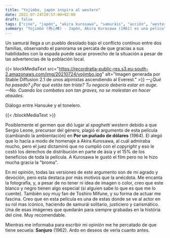 ```yaml
---
title: "Yojimbo, japón inspira al western"
date: 2021-07-24T20:57:00+02:00
draft: false
tags: ["cine", "japón", "akira kurosawa", "samuráis", "acción", "western", "toshiro mifune"]
summary: "Yojimbo (用心棒) - Japón, Akira Kurosawa (1961) es una película de acción japonesa ambientada en el Japón feudal, donde un samurái llega a un pueblo bajo el conflicto contínuo."
---
```


<!-- todo: retocar el primer párrafo o la descripción para que no entren en conflicto -->

Un samurái llega a un pueblo desolado bajo el conflicto contínuo entre
dos familias, observando el panorama se percata de que gracias a sus
habilidades con la espada puede sacar provecho de la situación a pesar
de las advertencias de la población local.

{{< blockMediaText src="https://recordratla-public-res.s3.eu-south-2.amazonaws.com/img/20210724/yojimbo.jpg" alt="Imagen generada por Stable Diffusion 2.1 de unos alpinistas ascendiendo al Everest." >}}
<em>—¿Qué ha pasado? ¿Por qué estás tan triste? Tu negocio debería estar en auge.<br>
—No. Cuando los combates son tan graves, no se molestan en hacer ataúdes.</em>
<p>Diálogo entre Hansuke y el tonelero.</p>
<!-- <em>Mata a uno o a cien. Sólo te cuelgan una vez</em>
<p>—Isuzu Yamada en el papel de Orin.</p> -->
{{< /blockMediaText >}}

Posiblemente el germen que dió lugar al *spaghetti western* debido a que
Sergio Leone, precursor del género, plagió el argumento de esta película
(cambiando la ambientación) en **Por un puñado de dólares** (1964). El
alegó que lo hacía a modo de homenaje a Akira Kurosawa, al cuál admiraba
mucho, pero el juez dictaminó que no cumplió con el *copyright* y eso le
costó los derechos de distribución en parte de ásia y el 15% de los
beneficios de toda la película. A Kurosawa le gustó el film pero no le
hizo mucha gracia la \"broma\".

En mi opinión, todas las versiones de este argumento son de mi agrado y
devoción, pero esta destaca por más motivos que la anécdota. Me encanta
la fotografía, y, a pesar de no tener ni idea de imagen o color, creo
que este blanco y negro tienen algo especial (si alguien sabe lo que es
que me lo cuente). También soy muy fan de Toshiro Mifune, y su forma de
actuar me fascina. Creo que en esta película es una de estas donde se ve
al actor en su rol mas icónico, haciendo de samurái solitario,
justiciero y carismático. Una de esas imágenes que quedarán para siempre
grabadas en la história del cine. Muy recomendable.

Mientras me informaba para escribir mi opinión me he percatado de que
tiene secuela: **Sanjuro** (1962). Ardo en deseos de verla cuanto antes.
